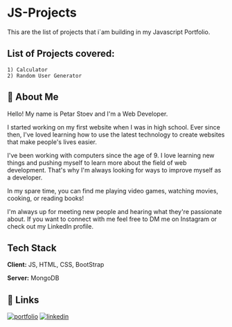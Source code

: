 
# JS-Projects
This are the list of projects that i`am building in my Javascript Portfolio.



## List of Projects covered:
    1) Calculator
    2) Random User Generator
## 🚀 About Me
Hello! My name is Petar Stoev and I'm a Web Developer.

I started working on my first website when I was in high school. Ever since then, I've loved learning how to use the latest technology to create websites that make people's lives easier.

I've been working with computers since the age of 9. I love learning new things and pushing myself to learn more about the field of web development. That's why I'm always looking for ways to improve myself as a developer.

In my spare time, you can find me playing video games, watching movies, cooking, or reading books!

I'm always up for meeting new people and hearing what they're passionate about. If you want to connect with me feel free to DM me on Instagram or check out my LinkedIn profile.


## Tech Stack

**Client:** JS, HTML, CSS, BootStrap

**Server:** MongoDB


## 🔗 Links
[![portfolio](https://img.shields.io/badge/my_portfolio-000?style=for-the-badge&logo=ko-fi&logoColor=white)](https://github.com/PetarStoev02)
[![linkedin](https://img.shields.io/badge/linkedin-0A66C2?style=for-the-badge&logo=linkedin&logoColor=white)](https://www.linkedin.com/in/petar-stoev-807148252/)


